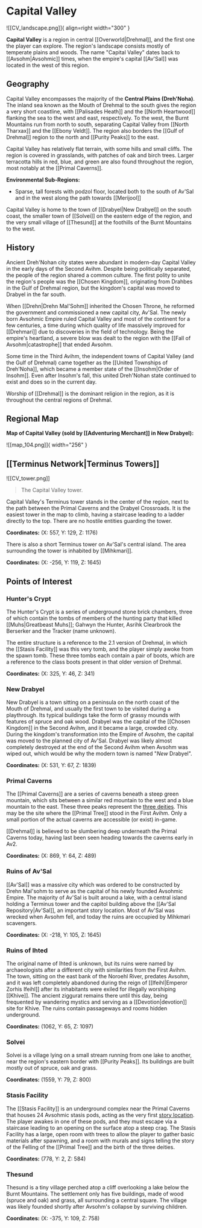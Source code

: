 # Capital Valley

![[CV_landscape.png]]{ align=right width="300" }

**Capital Valley** is a region in central [[Overworld|Drehmal]], and the first one the player can explore. The region's landscape consists mostly of temperate plains and woods. The name "Capital Valley" dates back to [[Avsohm|Avsohmic]] times, when the empire's capital [[Av'Sal]] was located in the west of this region. 

## Geography

Capital Valley encompasses the majority of the **Central Plains (Dreh'Noha)**. The inland sea known as the Mouth of Drehmal to the south gives the region a very short coastline, with [[Palisades Heath]] and the [[North Heartwood]] flanking the sea to the west and east, respectively. To the west, the Burnt Mountains run from north to south, separating Capital Valley from [[North Tharxax]] and the [[Ebony Veldt]]. The region also borders the [[Gulf of Drehmal]] region to the north and [[Purity Peaks]] to the east.

Capital Valley has relatively flat terrain, with some hills and small cliffs. The region is covered in grasslands, with patches of oak and birch trees. Larger terracotta hills in red, blue, and green are also found throughout the region, most notably at the [[Primal Caverns]]. 

**Environmental Sub-Regions:** <br>
- Sparse, tall forests with podzol floor, located both to the south of Av'Sal and in the west along the path towards [[Merijool]]

Capital Valley is home to the town of [[Drabyel|New Drabyel]] on the south coast, the smaller town of [[Solvei]] on the eastern edge of the region, and the very small village of [[Thesund]] at the foothills of the Burnt Mountains to the west. 

## History

Ancient Dreh'Nohan city states were abundant in modern-day Capital Valley in the early days of the Second Avihm. Despite being politically separated, the people of the region shared a common culture. The first polity to unite the region's people was the [[Chosen Kingdom]], originating from Drahbes in the Gulf of Drehmal region, but the kingdom's capital was moved to Drabyel in the far south. 

When [[Drehn|Drehn Mal'Sohm]] inherited the Chosen Throne, he reformed the government and commissioned a new capital city, Av'Sal. The newly born Avsohmic Empire ruled Capital Valley and most of the continent for a few centuries, a time during which quality of life massively improved for [[Drehmari]] due to discoveries in the field of technology. Being the empire's heartland, a severe blow was dealt to the region with the [[Fall of Avsohm|catastrophe]] that ended Avsohm.

Some time in the Third Avihm, the independent towns of Capital Valley (and the Gulf of Drehmal) came together as the [[United Townships of Dreh'Noha]], which became a member state of the [[Insohm|Order of Insohm]]. Even after Insohm's fall, this united Dreh'Nohan state continued to exist and does so in the current day.

Worship of [[Drehmal]] is the dominant religion in the region, as it is throughout the central regions of Drehmal.

## Regional Map

**Map of Capital Valley (sold by [[Adventuring Merchant]] in New Drabyel):**

![[map_104.png]]{ width="256" }

## [[Terminus Network|Terminus Towers]]

![[CV_tower.png]]
> The Capital Valley tower.

Capital Valley's Terminus tower stands in the center of the region, next to the path between the Primal Caverns and the Drabyel Crossroads. It is the easiest tower in the map to climb, having a staircase leading to a ladder directly to the top. There are no hostile entities guarding the tower.

**Coordinates:** (X: 557, Y: 129, Z: 1176)

There is also a short Terminus tower on Av'Sal's central island. The area surrounding the tower is inhabited by [[Mihkmari]].

**Coordinates:** (X: -256, Y: 119, Z: 1645)

## Points of Interest

### Hunter's Crypt

The Hunter's Crypt is a series of underground stone brick chambers, three of which contain the tombs of members of the hunting party that killed [[Muhs|Greatbeast Muhs]]; Gahwyn the Hunter, Asrihk Clearbrook the Berserker and the Tracker (name unknown). 

The entire structure is a reference to the 2.1 version of Drehmal, in which the [[Stasis Facility]] was this very tomb, and the player simply awoke from the spawn tomb. These three tombs each contain a pair of boots, which are a reference to the class boots present in that older version of Drehmal.

**Coordinates:** (X: 325, Y: 46, Z: 341)

###  New Drabyel

New Drabyel is a town sitting on a peninsula on the north coast of the Mouth of Drehmal, and usually the first town to be visited during a playthrough. Its typical buildings take the form of grassy mounds with features of spruce and oak wood. Drabyel was the capital of the [[Chosen Kingdom]] in the Second Avihm, and it became a large, crowded city. During the kingdom's transformation into the Empire of Avsohm, the capital was moved to the planned city of Av'Sal. Drabyel was likely almost completely destroyed at the end of the Second Avihm when Avsohm was wiped out, which would be why the modern town is named "*New* Drabyel".

**Coordinates:** (X: 531, Y: 67, Z: 1839)

### Primal Caverns

The [[Primal Caverns]] are a series of caverns beneath a steep green mountain, which sits between a similar red mountain to the west and a blue mountain to the east. These three peaks represent the [three deities](/Lore/Higher_Beings/Deities/). This may be the site where the [[Primal Tree]] stood in the First Avihm. Only a small portion of the actual caverns are accessible (or exist) in-game.

[[Drehmal]] is believed to be slumbering deep underneath the Primal Caverns today, having last been seen heading towards the caverns early in Av2.

**Coordinates:** (X: 869, Y: 64, Z: 489)

### Ruins of Av'Sal

[[Av'Sal]] was a massive city which was ordered to be constructed by Drehn Mal'sohm to serve as the capital of his newly founded Avsohmic Empire. The majority of Av'Sal is built around a lake, with a central island holding a Terminus tower and the capitol building above the [[Av'Sal Repository|Av'Sal]], an important story location. Most of Av'Sal was wrecked when Avsohm fell, and today the ruins are occupied by Mihkmari scavengers.

**Coordinates:** (X: -218, Y: 105, Z: 1645)

### Ruins of Ihted

The original name of Ihted is unknown, but its ruins were named by archaeologists after a different city with similarities from the First Avihm. The town, sitting on the east bank of the Noroehl River, predates Avsohm, and it was left completely abandoned during the reign of [[Ifeihl|Emperor Zorhis Ifeihl]] after its inhabitants were exiled for illegally worshiping [[Khive]]. The ancient ziggurat remains there until this day, being frequented by wandering mystics and serving as a [[Devotion|devotion]] site for Khive. The ruins contain passageways and rooms hidden underground.

**Coordinates:** (1062, Y: 65, Z: 1097)

### Solvei

Solvei is a village lying on a small stream running from one lake to another, near the region's eastern border with [[Purity Peaks]]. Its buildings are built mostly out of spruce, oak and grass.

**Coordinates:** (1559, Y: 79, Z: 800)

### Stasis Facility

The [[Stasis Facility]] is an underground complex near the Primal Caverns that houses 24 Avsohmic stasis pods, acting as the very first [story location](/Story_and_Features/Story_Locations/). The player awakes in one of these pods, and they must escape via a staircase leading to an opening on the surface atop a steep crag. The Stasis Facility has a large, open room with trees to allow the player to gather basic materials after spawning, and a room with murals and signs telling the story of the Felling of the [[Primal Tree]] and the birth of the three deities.

**Coordinates:** (778, Y: 2, Z: 584)

### Thesund

Thesund is a tiny village perched atop a cliff overlooking a lake below the Burnt Mountains. The settlement only has five buildings, made of wood (spruce and oak) and grass, all surrounding a central square. The village was likely founded shortly after Avsohm's collapse by surviving children.

**Coordinates:** (X: -375, Y: 109, Z: 758)
